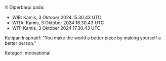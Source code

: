 ⏰ Diperbarui pada:
- WIB: Kamis, 3 Oktober 2024 15.30.43 UTC
- WITA: Kamis, 3 Oktober 2024 16.30.43 UTC
- WIT: Kamis, 3 Oktober 2024 17.30.43 UTC

Kutipan Inspiratif:
"You make the world a better place by making yourself a better person."


Kategori: motivational

